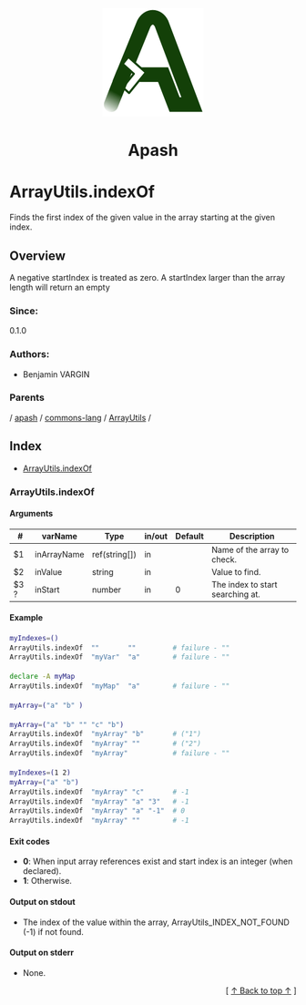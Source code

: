 
<div align='center' id='apash-top'>
  <a href='https://github.com/hastec-fr/apash'>
    <img alt='apash-logo' src='../../../../../../assets/apash-logo.svg'/>
  </a>

  # Apash
</div>

# ArrayUtils.indexOf

Finds the first index of the given value in the array starting at the given index.

## Overview

A negative startIndex is treated as zero. A startIndex larger than the array length will return an empty

### Since:
0.1.0

### Authors:
* Benjamin VARGIN

### Parents
<!-- apash.parentBegin -->
[](../../../../.md) / [apash](../../../apash.md) / [commons-lang](../../commons-lang.md) / [ArrayUtils](../ArrayUtils.md) / 
<!-- apash.parentEnd -->

## Index

* [ArrayUtils.indexOf](#arrayutilsindexof)

### ArrayUtils.indexOf

#### Arguments
| #      | varName        | Type          | in/out   | Default    | Description                          |
|--------|----------------|---------------|----------|------------|--------------------------------------|
| $1     | inArrayName    | ref(string[]) | in       |            | Name of the array to check.          |
| $2     | inValue        | string        | in       |            | Value to find.                       |
| $3 ?   | inStart        | number        | in       | 0          | The index to start searching at.     |

#### Example
```bash
myIndexes=()
ArrayUtils.indexOf  ""       ""         # failure - ""
ArrayUtils.indexOf  "myVar"  "a"        # failure - ""

declare -A myMap
ArrayUtils.indexOf  "myMap"  "a"        # failure - ""

myArray=("a" "b" )

myArray=("a" "b" "" "c" "b")
ArrayUtils.indexOf  "myArray" "b"       # ("1")
ArrayUtils.indexOf  "myArray" ""        # ("2")
ArrayUtils.indexOf  "myArray"           # failure - ""

myIndexes=(1 2)
myArray=("a" "b")
ArrayUtils.indexOf  "myArray" "c"       # -1
ArrayUtils.indexOf  "myArray" "a" "3"   # -1
ArrayUtils.indexOf  "myArray" "a" "-1"  # 0
ArrayUtils.indexOf  "myArray" ""        # -1
```

#### Exit codes

* **0**: When input array references exist and start index is an integer (when declared).
* **1**: Otherwise.

#### Output on stdout

* The index of the value within the array, ArrayUtils_INDEX_NOT_FOUND (-1) if not found.

#### Output on stderr

* None.


  <div align='right'>[ <a href='#apash-top'>↑ Back to top ↑</a> ]</div>

